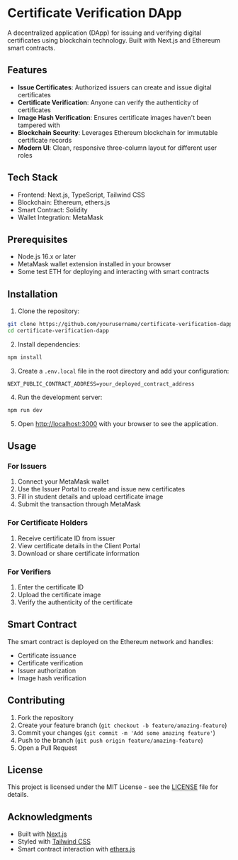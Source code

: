 # Certificate Verification DApp

A decentralized application (DApp) for issuing and verifying digital certificates using blockchain technology. Built with Next.js and Ethereum smart contracts.

## Features

- **Issue Certificates**: Authorized issuers can create and issue digital certificates
- **Certificate Verification**: Anyone can verify the authenticity of certificates
- **Image Hash Verification**: Ensures certificate images haven't been tampered with
- **Blockchain Security**: Leverages Ethereum blockchain for immutable certificate records
- **Modern UI**: Clean, responsive three-column layout for different user roles

## Tech Stack

- Frontend: Next.js, TypeScript, Tailwind CSS
- Blockchain: Ethereum, ethers.js
- Smart Contract: Solidity
- Wallet Integration: MetaMask

## Prerequisites

- Node.js 16.x or later
- MetaMask wallet extension installed in your browser
- Some test ETH for deploying and interacting with smart contracts

## Installation

1. Clone the repository:
```bash
git clone https://github.com/yourusername/certificate-verification-dapp.git
cd certificate-verification-dapp
```

2. Install dependencies:
```bash
npm install
```

3. Create a `.env.local` file in the root directory and add your configuration:
```env
NEXT_PUBLIC_CONTRACT_ADDRESS=your_deployed_contract_address
```

4. Run the development server:
```bash
npm run dev
```

5. Open [http://localhost:3000](http://localhost:3000) with your browser to see the application.

## Usage

### For Issuers
1. Connect your MetaMask wallet
2. Use the Issuer Portal to create and issue new certificates
3. Fill in student details and upload certificate image
4. Submit the transaction through MetaMask

### For Certificate Holders
1. Receive certificate ID from issuer
2. View certificate details in the Client Portal
3. Download or share certificate information

### For Verifiers
1. Enter the certificate ID
2. Upload the certificate image
3. Verify the authenticity of the certificate

## Smart Contract

The smart contract is deployed on the Ethereum network and handles:
- Certificate issuance
- Certificate verification
- Issuer authorization
- Image hash verification

## Contributing

1. Fork the repository
2. Create your feature branch (`git checkout -b feature/amazing-feature`)
3. Commit your changes (`git commit -m 'Add some amazing feature'`)
4. Push to the branch (`git push origin feature/amazing-feature`)
5. Open a Pull Request

## License

This project is licensed under the MIT License - see the [LICENSE](LICENSE) file for details.

## Acknowledgments

- Built with [Next.js](https://nextjs.org/)
- Styled with [Tailwind CSS](https://tailwindcss.com/)
- Smart contract interaction with [ethers.js](https://docs.ethers.org/)
